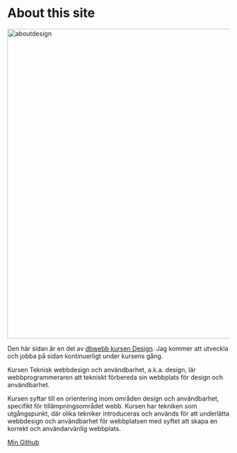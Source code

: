 About this site
==============================================
<!-- <img src="img/design.jpg" alt="aboutdesign" width="300px"> -->
<img src="img/panda.jpg" alt="aboutdesign" width="700px">

Den här sidan är en del av [dbwebb kursen Design](http://dbwebb.se/design). Jag kommer att utveckla och jobba på sidan kontinuerligt under kursens gång.

Kursen Teknisk webbdesign och användbarhet, a.k.a. design, lär webbprogrammeraren att tekniskt förbereda sin webbplats för design och användbarhet.

Kursen syftar till en orientering inom områden design och användbarhet, specifikt för tillämpningsområdet webb. Kursen har tekniken som utgångspunkt, där olika tekniker introduceras och används för att underlätta webbdesign och användbarhet för webbplatsen med syftet att skapa en korrekt och användarvänlig webbplats.

[Min Github](https://github.com/jennyx)
